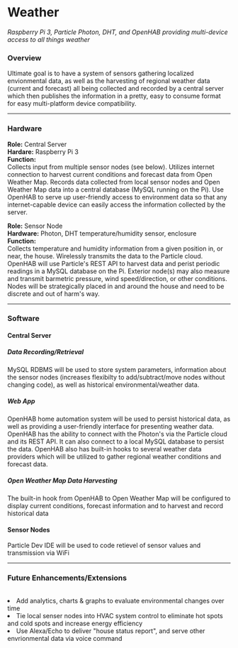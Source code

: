 # Weather
<i>Raspberry Pi 3, Particle Photon, DHT, and OpenHAB providing multi-device access to all things weather</i>

<h3>Overview</h3>
Ultimate goal is to have a system of sensors gathering localized envionmental data, as well as the harvesting of regional weather data (current and forecast) all being collected and recorded by a central server which then publishes the information in a pretty, easy to consume format for easy multi-platform device compatibility.
<hr>
<h3>Hardware</h3>
<B>Role:</b> Central Server<br>
<B>Hardare:</b> Raspberry Pi 3<br>
<B>Function:</b><br>
Collects input from multiple sensor nodes (see below). Utilizes internet connection to harvest current conditions and forecast data from Open Weather Map.  Records data collected from local sensor nodes and Open Weather Map data into a central database (MySQL running on the Pi). Use OpenHAB to serve up user-friendly access to environment data so that any internet-capable device can easily access the information collected by the server.<br>

<B>Role:</b>  Sensor Node<br>
<B>Hardware:</b> Photon, DHT temperature/humidity sensor, enclosure<br>
<B>Function:</b><br>
Collects temperature and humidity information from a given position in, or near, the house.  Wirelessly transmits the data to the Particle cloud. OpenHAB will use Particle's REST API to harvest data and perist periodic readings in a MySQL database on the Pi.  Exterior node(s) may also measure and transmit barmetric pressure, wind speed/direction, or other conditions. Nodes will be strategically placed in and around the house and need to be discrete and out of harm's way.

<hr>
<h3>Software</h3>
<h4><b>Central Server</b></h4>
<h5>Data Recording/Retrieval</h5>
MySQL RDBMS will be used to store system parameters, information about the sensor nodes (increases flexibilty to add/subtract/move nodes without changing code), as well as historical environmental/weather data.<br>

<h5>Web App</h5>
OpenHAB home automation system will be used to persist historical data, as well as providing a user-friendly interface for presenting weather data.  OpenHAB has the ability to connect with the Photon's via the Particle cloud and its REST API.  It can also connect to a local MySQL database to persist the data.  OpenHAB also has built-in hooks to several weather data providers which will be utilized to gather regional weather conditions and forecast data.<br>

<h5>Open Weather Map Data Harvesting</h5>
The built-in hook from OpenHAB to Open Weather Map will be configured to display current conditions, forecast information and to harvest and record historical data<br>

<h4><b>Sensor Nodes</h4></b>
Particle Dev IDE will be used to code retievel of sensor values and transmission via WiFi<br>

<hr>
<h3>Future Enhancements/Extensions</h3><br>
<list>
<li>Add analytics, charts & graphs to evaluate environmental changes over time</li>
<li>Tie local senser nodes into HVAC system control to eliminate hot spots and cold spots and increase energy efficiency</li>
<li>Use Alexa/Echo to deliver "house status report", and serve other envrionmental data via voice command</li>
</list>
